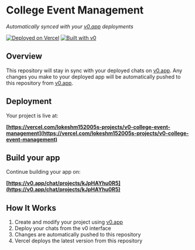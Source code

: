 # College Event Management

*Automatically synced with your [v0.app](https://v0.app) deployments*

[![Deployed on Vercel](https://img.shields.io/badge/Deployed%20on-Vercel-black?style=for-the-badge&logo=vercel)](https://vercel.com/lokeshm152005s-projects/v0-college-event-management)
[![Built with v0](https://img.shields.io/badge/Built%20with-v0.app-black?style=for-the-badge)](https://v0.app/chat/projects/kJpHAYhu0R5)

## Overview

This repository will stay in sync with your deployed chats on [v0.app](https://v0.app).
Any changes you make to your deployed app will be automatically pushed to this repository from [v0.app](https://v0.app).

## Deployment

Your project is live at:

**[https://vercel.com/lokeshm152005s-projects/v0-college-event-management](https://vercel.com/lokeshm152005s-projects/v0-college-event-management)**

## Build your app

Continue building your app on:

**[https://v0.app/chat/projects/kJpHAYhu0R5](https://v0.app/chat/projects/kJpHAYhu0R5)**

## How It Works

1. Create and modify your project using [v0.app](https://v0.app)
2. Deploy your chats from the v0 interface
3. Changes are automatically pushed to this repository
4. Vercel deploys the latest version from this repository